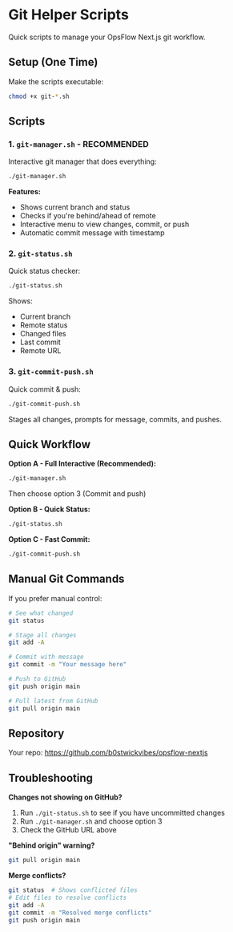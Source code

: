 # Git Helper Scripts

Quick scripts to manage your OpsFlow Next.js git workflow.

## Setup (One Time)

Make the scripts executable:

```bash
chmod +x git-*.sh
```

## Scripts

### 1. `git-manager.sh` - **RECOMMENDED**
Interactive git manager that does everything:
```bash
./git-manager.sh
```

**Features:**
- Shows current branch and status
- Checks if you're behind/ahead of remote
- Interactive menu to view changes, commit, or push
- Automatic commit message with timestamp

### 2. `git-status.sh`
Quick status checker:
```bash
./git-status.sh
```

Shows:
- Current branch
- Remote status
- Changed files
- Last commit
- Remote URL

### 3. `git-commit-push.sh`
Quick commit & push:
```bash
./git-commit-push.sh
```

Stages all changes, prompts for message, commits, and pushes.

## Quick Workflow

**Option A - Full Interactive (Recommended):**
```bash
./git-manager.sh
```
Then choose option 3 (Commit and push)

**Option B - Quick Status:**
```bash
./git-status.sh
```

**Option C - Fast Commit:**
```bash
./git-commit-push.sh
```

## Manual Git Commands

If you prefer manual control:

```bash
# See what changed
git status

# Stage all changes
git add -A

# Commit with message
git commit -m "Your message here"

# Push to GitHub
git push origin main

# Pull latest from GitHub
git pull origin main
```

## Repository

Your repo: https://github.com/b0stwickvibes/opsflow-nextjs

## Troubleshooting

**Changes not showing on GitHub?**
1. Run `./git-status.sh` to see if you have uncommitted changes
2. Run `./git-manager.sh` and choose option 3
3. Check the GitHub URL above

**"Behind origin" warning?**
```bash
git pull origin main
```

**Merge conflicts?**
```bash
git status  # Shows conflicted files
# Edit files to resolve conflicts
git add -A
git commit -m "Resolved merge conflicts"
git push origin main
```

